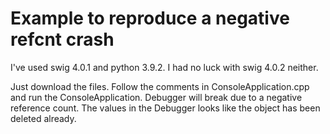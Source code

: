 # Example to reproduce a negative refcnt crash

I've used swig 4.0.1 and python 3.9.2. I had no luck with swig 4.0.2 neither.

Just download the files. Follow the comments in ConsoleApplication.cpp and run
the ConsoleApplication. Debugger will break due to a negative reference count.
The values in the Debugger looks like the object has been deleted already.
